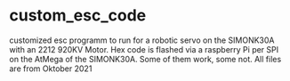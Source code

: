 # custom_esc_code
customized esc programm to run for a robotic servo on the SIMONK30A with an 2212 920KV Motor.
Hex code is flashed via a raspberry Pi per SPI on the AtMega of the SIMONK30A.
Some of them work, some not.
All files are from Oktober 2021
